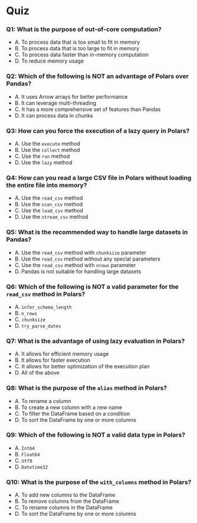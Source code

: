 # Quiz

### Q1: What is the purpose of out-of-core computation?

- A. To process data that is too small to fit in memory
- B. To process data that is too large to fit in memory
- C. To process data faster than in-memory computation
- D. To reduce memory usage

### Q2: Which of the following is NOT an advantage of Polars over Pandas?

- A. It uses Arrow arrays for better performance
- B. It can leverage multi-threading
- C. It has a more comprehensive set of features than Pandas
- D. It can process data in chunks

### Q3: How can you force the execution of a lazy query in Polars?

- A. Use the `execute` method
- B. Use the `collect` method
- C. Use the `run` method
- D. Use the `lazy` method

### Q4: How can you read a large CSV file in Polars without loading the entire file into memory?

- A. Use the `read_csv` method
- B. Use the `scan_csv` method
- C. Use the `load_csv` method
- D. Use the `stream_csv` method

### Q5: What is the recommended way to handle large datasets in Pandas?

- A. Use the `read_csv` method with `chunksize` parameter
- B. Use the `read_csv` method without any special parameters
- C. Use the `read_csv` method with `nrows` parameter
- D. Pandas is not suitable for handling large datasets

### Q6: Which of the following is NOT a valid parameter for the `read_csv` method in Polars?

- A. `infer_schema_length`
- B. `n_rows`
- C. `chunksize`
- D. `try_parse_dates`

### Q7: What is the advantage of using lazy evaluation in Polars?

- A. It allows for efficient memory usage
- B. It allows for faster execution
- C. It allows for better optimization of the execution plan
- D. All of the above

### Q8: What is the purpose of the `alias` method in Polars?

- A. To rename a column
- B. To create a new column with a new name
- C. To filter the DataFrame based on a condition
- D. To sort the DataFrame by one or more columns

### Q9: Which of the following is NOT a valid data type in Polars?

- A. `Int64`
- B. `Float64`
- C. `Utf8`
- D. `Datetime32`

### Q10: What is the purpose of the `with_columns` method in Polars?

- A. To add new columns to the DataFrame
- B. To remove columns from the DataFrame
- C. To rename columns in the DataFrame
- D. To sort the DataFrame by one or more columns
